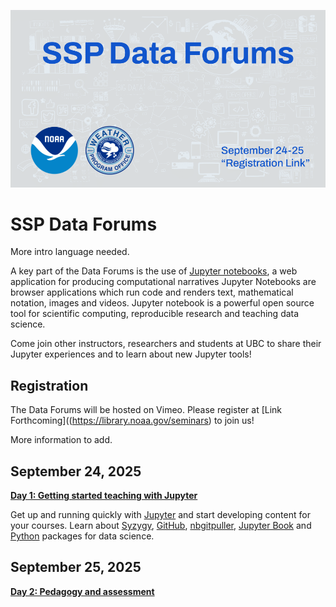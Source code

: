 ![SSP Data Forums](img/coverslide.png)

# SSP Data Forums

More intro language needed.

A key part of the Data Forums is the use of [Jupyter notebooks](https://jupyter.org), a web application for producing computational narratives  Jupyter Notebooks are browser applications which run code and renders text, mathematical notation, images and videos. Jupyter notebook is a powerful open source tool for scientific computing, reproducible research and teaching data science.

Come join other instructors, researchers and students at UBC to share their Jupyter experiences and to learn about new Jupyter tools!

## Registration

The Data Forums will be hosted on Vimeo.  Please register at [Link Forthcoming]((https://library.noaa.gov/seminars) to join us!

More information to add.

## September 24, 2025

[**Day 1: Getting started teaching with Jupyter**](schedule/day1.md)

Get up and running quickly with [Jupyter](https://jupyter.org) and start developing content for your courses. Learn about [Syzygy](https://syzygy.ca), [GitHub](https://github.com), [nbgitpuller](https://jupyterhub.github.io/nbgitpuller/), [Jupyter Book](https://jupyterbook.org) and [Python](https://www.python.org) packages for data science.

## September 25, 2025

[**Day 2: Pedagogy and assessment**](schedule/day2.md)

